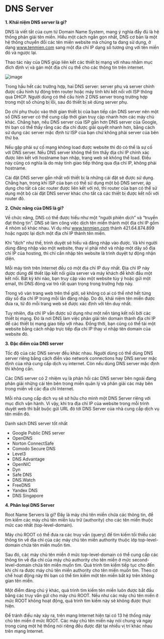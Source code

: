 # DNS Server

**1. Khái niệm DNS server là gì?**

DNS là viết tắt của cụm từ Domain Name System, mang ý nghĩa đầy đủ là hệ thống phân giải tên miền. Hiểu một cách ngắn gọn nhất, DNS cơ bản là một hệ thống chuyển đổi các tên miền website mà chúng ta đang sử dụng, ở dạng www.tenmien.com sang một địa chỉ IP dạng số tương ứng với tên miền đó và ngược lại.

Thao tác này của DNS giúp liên kết các thiết bị mạng với nhau nhằm mục đích định vị và gán một địa chỉ cụ thể cho các thông tin trên internet.

![image](https://user-images.githubusercontent.com/48250210/158001228-81521854-8537-42c1-8e6a-9146d7abf20a.png)

Trong hầu hết các trường hợp, hai DNS server: server phụ và server chính được cấu hình tự động trên router hoặc máy tính khi kết nối với ISP thông qua DHCP. Người dùng có thể cấu hình 2 DNS server trong trường hợp trong một số chúng bị lỗi, sau đó thiết bị sẽ dùng server phụ.

Do chỉ phụ thuộc vào thời gian thiết bị của bạn tiếp cận DNS server nên một số DNS server có thể cung cấp thời gian truy cập nhanh hơn các máy chủ khác. Chẳng hạn, nếu DNS server của ISP gần hơn DNS server của Google, thì bạn có thể thấy rằng các địa chỉ được giải quyết nhanh hơn, bằng cách sử dụng các server mặc định từ ISP của bạn chứ không phải server của bên thứ ba.

Nếu gặp phải sự cố mạng không load được website thì đó có thể là sự cố với DNS server. Nếu DNS server không thể tìm thấy địa chỉ IP chính xác được liên kết với hostname bạn nhập, trang web sẽ không thể load. Điều này cũng có nghĩa là do máy tính giao tiếp thông qua địa chỉ IP, không phải hostname.

Cài đặt DNS server gần nhất với thiết bị là những cái đặt sẽ được sử dụng. Chẳng hạn, trong khi ISP của bạn có thể sử dụng một bộ DNS server, áp dụng cho tất cả các router được liên kết với nó, thì router của bạn có thể sử dụng một bộ cài đặt DNS server khác cho tất cả các thiết bị được kết nối với router đó.

**2. Chức năng của DNS là gì?**

Về chức năng, DNS có thể được hiểu như một “người phiên dịch” và “truyền đạt thông tin”. DNS sẽ làm công việc dịch tên miền thành một địa chỉ IP gồm 4 nhóm số khác nhau. Ví dụ như www.tenmien.com thành 421.64.874.899 hoặc ngược lại dịch một địa chỉ IP thành tên miền.

Khi “dịch” như thế, trình duyệt sẽ hiểu và đăng nhập vào được. Và khi người dùng đăng nhập vào một website, thay vì phải nhớ và nhập một dãy số địa chỉ IP của hosting, thì chỉ cần nhập tên website là trình duyệt tự động nhận diện.

Mỗi máy tính trên Internet đều có một địa chỉ IP duy nhất. Địa chỉ IP này được dùng để thiết lập kết nối giữa server và máy khách để khởi đầu một kết nối. Bất kỳ khi nào, bạn truy cập vào một website tùy ý hoặc gửi một email, thì DNS đóng vai trò rất quan trọng trong trường hợp này.

Trong vô vàn trang web trên thế giới, sẽ không có ai có thể nhớ hết từng dãy số địa chỉ IP trong mỗi lần đăng nhập. Do đó, khái niệm tên miền được đưa ra, từ đó mỗi trang web sẽ được xác định với tên duy nhất.

Tuy nhiên, địa chỉ IP vẫn được sử dụng như một nền tảng kết nối bởi các thiết bị mạng. Đó là nơi DNS làm việc phân giải tên domain thành địa chỉ IP để các thiết bị mạng giao tiếp với nhau. Đồng thời, bạn cũng có thể tải một website bằng cách nhập trực tiếp địa chỉ IP thay vì nhập tên domain của website đó.

**3. Đặc điểm của DNS server**

Tốc độ của các DNS server đều khác nhau. Người dùng có thể dùng DNS server riêng bằng cách điền vào network connections hay DNS server mặc định của nhà cung cấp dịch vụ internet. Còn nếu dùng DNS server mặc định thì không cần.

Các DNS server có 2 nhiệm vụ là phản hồi các DNS server bên ngoài đang phân giải những cái tên bên trong miền quản lý và phân giải các máy bên trong miền về các địa chỉ Internet.


Mỗi nhà cung cấp dịch vụ sẽ sở hữu cho mình một DNS Server riêng với mục đích vận hành. Vì vậy, khi tra địa chỉ IP của website trong mỗi trình duyệt web thì bắt buộc gửi URL đó tới DNS Server của nhà cung cấp dịch vụ tên miền đó.

Danh sách DNS server tốt nhất

* Google Public DNS server
* OpenDNS
* Norton ConnectSafe
* Comodo Secure DNS
* Level3
* DNS Advantage
* OpenNIC
* Dyn
* Safe DNS
* DNS.Watch
* FreeDNS
* Yandex DNS
* DNS Singapore

**4. Phân loại DNS Server**

Root Name Servers là gì?
Đây là máy chủ tên miền chứa các thông tin, để tìm kiếm các máy chủ tên miền lưu trữ (authority) cho các tên miền thuộc mức cao nhất (top-level-domain).

Máy chủ ROOT có thể đưa ra các truy vấn (query) để tìm kiếm tối thiểu các thông tin về địa chỉ của các máy chủ tên miền authority thuộc lớp top-level-domain chứa tên miền muốn tìm.

Sau đó, các máy chủ tên miền ở mức top-level-domain có thể cung cấp các thông tin về địa chỉ của máy chủ authority cho tên miền ở mức second-level-domain chứa tên miền muốn tìm. Quá trình tìm kiếm tiếp tục cho đến khi chỉ ra được máy chủ tên miền authority cho tên miền muốn tìm. Theo cơ chế hoạt động này thì bạn có thể tìm kiếm một tên miền bất kỳ trên không gian tên miền.

Một điểm đáng chú ý khác, quá trình tìm kiếm tên miền luôn được bắt đầu bằng các truy vấn gửi cho máy chủ ROOT. Nếu như các máy chủ tên miền ở mức ROOT không hoạt động, quá trình tìm kiếm này sẽ không được thực hiện.

Để tránh điều này xảy ra, trên mạng Internet hiện tại có 13 hệ thống máy chủ tên miền ở mức ROOT. Các máy chủ tên miền này nói chung và ngay trong cùng một hệ thống nói riêng đều được đặt tại nhiều vị trí khác nhau trên mạng Internet.
